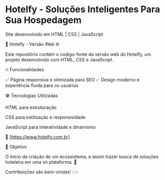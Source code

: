 # Hotelfy - Soluções Inteligentes Para Sua Hospedagem
 
 Site desenvolvido em HTML | CSS | JavaScript

🏨 Hotelfy - Versão Web 🌐

Este repositório contém o código-fonte da versão web do Hotelfy, um projeto desenvolvido com HTML, CSS e JavaScript. 

🔥 Funcionalidades

✅ Página responsiva e otimizada para SEO 
✅ Design moderno e experiência fluida para os usuários

🛠 Tecnologias Utilizadas

HTML para estruturação

CSS para estilização e responsividade

JavaScript para interatividade e dinamismo

🔗 [https://www.hotelfy.com.br]

🎯 Objetivo

O início da criação de um ecossistema, e assim trazer busca de soluções hoteleira em uma só plataforma. 🚀 

Contribuições são bem-vindas! 💡✨
